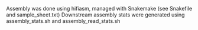 Assembly was done using hifiasm, managed with Snakemake (see Snakefile and sample_sheet.txt)
Downstream assembly stats were generated using assembly_stats.sh and assembly_read_stats.sh